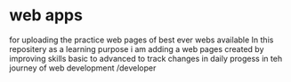 # web apps
for uploading the practice  web pages of best ever webs available 
In this repositery as a learning purpose i am adding a web pages created by improving skills basic to advanced to track changes in daily progess in teh journey of web development /developer
